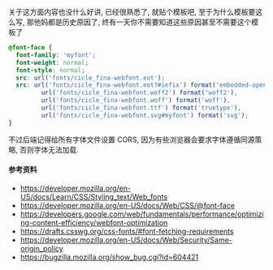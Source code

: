 关于这方面内容也没什么好讲, 已经很熟悉了, 就贴个模板吧, 至于为什么模板要这么写, 那他妈都是历史原因了, 终有一天你不需要知道这些原因甚至不需要这个模板了

```css
@font-face {
  font-family: 'myfont';
  font-weight: normal;
  font-style: normal;
  src: url('fonts/cicle_fina-webfont.eot');
  src: url('fonts/cicle_fina-webfont.eot?#iefix') format('embedded-opentype'),
         url('fonts/cicle_fina-webfont.woff2') format('woff2'),
         url('fonts/cicle_fina-webfont.woff') format('woff'),
         url('fonts/cicle_fina-webfont.ttf') format('truetype'),
         url('fonts/cicle_fina-webfont.svg#myfont') format('svg');
}
```

不过后端记得给所有字体文件设置 CORS, 因为有些浏览器会要求字体遵循同源策略, 否则字体无法加载.



#### 参考资料

* https://developer.mozilla.org/en-US/docs/Learn/CSS/Styling_text/Web_fonts
* https://developer.mozilla.org/en-US/docs/Web/CSS/@font-face
* https://developers.google.com/web/fundamentals/performance/optimizing-content-efficiency/webfont-optimization
* https://drafts.csswg.org/css-fonts/#font-fetching-requirements
* https://developer.mozilla.org/en-US/docs/Web/Security/Same-origin_policy
* https://bugzilla.mozilla.org/show_bug.cgi?id=604421

